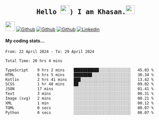<h2 align='center'><samp><strong>Hello <img src="https://media.giphy.com/media/hvRJCLFzcasrR4ia7z/giphy.gif" width="28px" height="28px">) I am Khasan.<img height="28px" src="https://emojis.slackmojis.com/emojis/images/1531849430/4246/blob-sunglasses.gif?1531849430"></strong></samp></h2>

<img src="https://media.giphy.com/media/WUlplcMpOCEmTGBtBW/giphy.gif" width="30">  [![Github](https://img.shields.io/github/followers/khasanrashidov?label=Follow%20Me&style=social)](https://github.com/khasanrashidov)  [![Github](https://img.shields.io/github/stars/khasanrashidov?affiliations=OWNER&style=social)](https://github.com/khasanrashidov)  [![Github](https://img.shields.io/github/watchers/khasanrashidov/khasanrashidov?style=social)](https://github.com/khasanrashidov) [![Linkedin](https://img.shields.io/badge/LinkedIn-Khasan%20Rashidov-blue?logo=Linkedin&logoColor=blue&labelColor=black&style=flat-square)](https://www.linkedin.com/in/khasanr)  

#### My coding stats...
<!--START_SECTION:waka-->

```txt
From: 22 April 2024 - To: 29 April 2024

Total Time: 20 hrs 4 mins

TypeScript    9 hrs 2 mins    ███████████░░░░░░░░░░░░░░   45.03 %
HTML          6 hrs 5 mins    ████████░░░░░░░░░░░░░░░░░   30.34 %
Kotlin        2 hrs 41 mins   ███░░░░░░░░░░░░░░░░░░░░░░   13.42 %
SCSS          1 hr 48 mins    ██░░░░░░░░░░░░░░░░░░░░░░░   09.02 %
JSON          17 mins         ░░░░░░░░░░░░░░░░░░░░░░░░░   01.41 %
Text          3 mins          ░░░░░░░░░░░░░░░░░░░░░░░░░   00.31 %
Image (svg)   2 mins          ░░░░░░░░░░░░░░░░░░░░░░░░░   00.21 %
XML           1 min           ░░░░░░░░░░░░░░░░░░░░░░░░░   00.12 %
TOML          0 secs          ░░░░░░░░░░░░░░░░░░░░░░░░░   00.07 %
Python        0 secs          ░░░░░░░░░░░░░░░░░░░░░░░░░   00.07 %
```

<!--END_SECTION:waka-->

<!---
khasanrashidov/khasanrashidov is a ✨ special ✨ repository because its `README.md` (this file) appears on your GitHub profile.
You can click the Preview link to take a look at your changes.
--->
